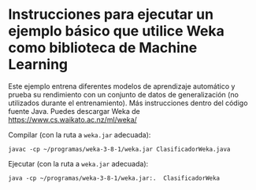 # Instrucciones para ejecutar un ejemplo básico que utilice Weka como biblioteca de Machine Learning

Este ejemplo entrena diferentes modelos de aprendizaje automático y prueba su rendimiento con un conjunto de datos de generalización (no utilizados durante el entrenamiento). Más instrucciones dentro del código fuente Java. Puedes descargar Weka de https://www.cs.waikato.ac.nz/ml/weka/

Compilar (con la ruta a `weka.jar` adecuada):
```
javac -cp ~/programas/weka-3-8-1/weka.jar ClasificadorWeka.java
```

Ejecutar (con la ruta a `weka.jar` adecuada):
```
java -cp ~/programas/weka-3-8-1/weka.jar:.  ClasificadorWeka
```
